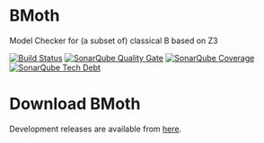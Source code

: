 # BMoth
Model Checker for  (a subset of) classical B based on Z3

[![Build Status](https://travis-ci.org/hhu-stups/bmoth.svg?branch=develop)](https://travis-ci.org/hhu-stups/bmoth)
[![SonarQube Quality Gate](https://sonarcloud.io/api/badges/gate?key=bmoth:develop)](https://sonarcloud.io/dashboard?id=bmoth%3Adevelop)
[![SonarQube Coverage](https://sonarcloud.io/api/badges/measure?key=bmoth:develop&metric=coverage)](https://sonarcloud.io/component_measures/metric/coverage/list?id=bmoth%3Adevelop)
[![SonarQube Tech Debt](https://sonarcloud.io/api/badges/measure?key=bmoth:develop&metric=sqale_debt_ratio)](https://sonarcloud.io/component_measures/domain/Maintainability?id=bmoth%3Adevelop)

# Download BMoth
Development releases are available from [here](https://www3.hhu.de/stups/downloads/bmoth/nightly).
